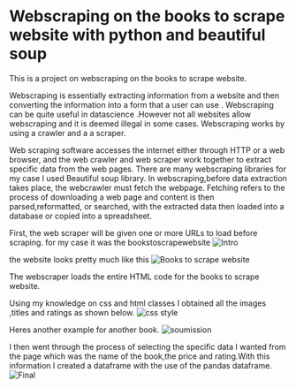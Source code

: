 # Webscraping on the books to scrape website with python and beautiful soup
This is a project on webscraping on the books to scrape website.

Webscraping is essentially extracting information from a website and then converting the information into a form that 
a user can use . Webscraping can be quite useful in datascience .However not all websites allow webscraping and it is deemed illegal in some cases. Webscraping works by using a crawler and a a scraper.

Web scraping software accesses  the internet either through HTTP or a web browser, 
and the web crawler and web scraper work together to extract specific data from the web pages. There are many webscraping libraries for my case I used Beautiful soup library.
In webscraping,before data extraction takes place, the webcrawler must fetch the webpage. 
Fetching refers to the process of downloading a web page and content is then parsed,reformatted, or searched, with the extracted data then loaded into a database or copied into a spreadsheet.

First, the web scraper will be given one or more URLs to load before scraping. for my case it was the bookstoscrapewebsite
![Intro](https://github.com/muyale/Webscraping-/assets/111242297/c24ff7c7-d73d-40e8-bbcf-f04afaa4462c)

the website looks pretty much like this
![Books to scrape website](https://github.com/muyale/Webscraping-/assets/111242297/345908be-3804-4392-a166-945714f4d43a)

The webscraper loads the entire HTML code for the books to scrape website. 

Using my knowledge on css and html classes I obtained all the images ,titles  and ratings as shown below.
![css style](https://github.com/muyale/Webscraping-/assets/111242297/36908632-987b-4373-b671-918824420889)

Heres another example for another book.
![soumission](https://github.com/muyale/Webscraping-/assets/111242297/7135d69e-83ab-407d-b74a-a12da58df023)


I then went through the process of selecting the specific data I wanted from the page which was the name of the book,the price and rating.With this information I created a dataframe with
the use of the pandas dataframe.
![Final](https://github.com/muyale/Webscraping-/assets/111242297/b2ab38ef-366c-4bb3-8c83-49b68f0d78a5)

